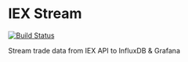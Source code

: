 # IEX Stream

[![Build Status](https://travis-ci.org/zhy0/iex_stream.svg?branch=master)](https://travis-ci.org/zhy0/iex_stream)

Stream trade data from IEX API to InfluxDB &amp; Grafana
